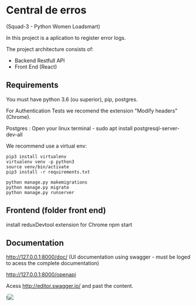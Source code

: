 # Central de erros 
(Squad-3 - Python Women Loadsmart)

In this project is a aplication to register error logs.

The project architecture consists of:
- Backend Restfull API
- Front End (React)


## Requirements

You must have python 3.6 (ou superior), pip, postgres.

For Authentication Tests we recomend the extension "Modify headers" (Chrome).
 
Postgres : Open your linux terminal - sudo apt install postgresql-server-dev-all

We recommend use a virtual env:

    pip3 install virtualenv
    virtualenv venv -p python3
    source venv/bin/activate 
    pip3 install -r requirements.txt

    python manage.py makemigrations
    python manage.py migrate
    python manage.py runserver
    
## Frontend (folder front end)
 install reduxDevtool extension for Chrome
 npm start

## Documentation 

http://127.0.0.1:8000/doc/ 
(UI documentation using swagger - must be loged to acess the complete documentation)

http://127.0.0.1:8000/openapi

Acess http://editor.swagger.io/ and past the content.

!![](https://github.com/codenation-dev/squad-3-ad-python-women-loadsmart-1/blob/master/documentation.png)
